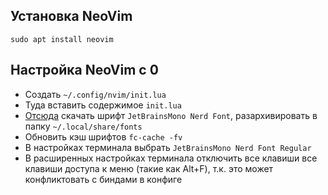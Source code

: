 ## Установка NeoVim

```
sudo apt install neovim
```

## Настройка NeoVim с 0

- Создать `~/.config/nvim/init.lua`
- Туда вставить содержимое `init.lua`
- [Отсюда](https://www.nerdfonts.com/font-downloads) скачать шрифт `JetBrainsMono Nerd Font`, разархивировать в папку `~/.local/share/fonts`
- Обновить кэш шрифтов `fc-cache -fv`
- В настройках терминала выбрать `JetBrainsMono Nerd Font Regular`
- В расширенных настройках терминала отключить все клавиши все клавиши доступа к меню (такие как Alt+F), т.к. это может конфликтовать с биндами в конфиге 
